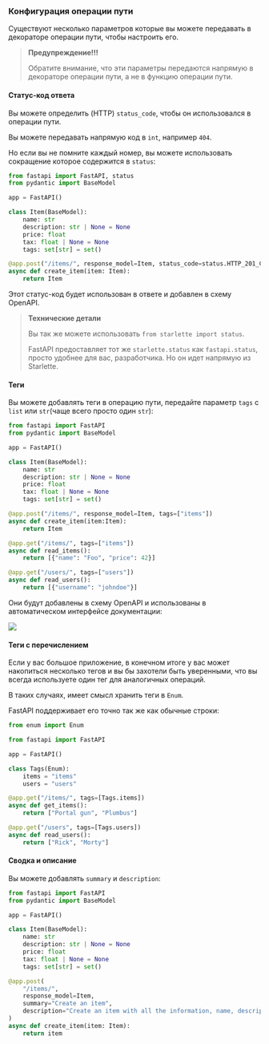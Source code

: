 <h3>Конфигурация операции пути</h3>

Существуют несколько параметров которые вы можете передавать в декораторе операции пути, чтобы настроить его.

> **Предупреждение!!!**
> 
> Обратите внимание, что эти параметры передаются напрямую в декораторе операции пути, а не в функцию операции пути.

<h4>Статус-код ответа</h4>

Вы можете определить (HTTP) `status_code`, чтобы он использовался в операции пути.

Вы можете передавать напрямую код в `int`, например `404`.

Но если вы не помните каждый номер, вы можете использовать сокращение которое содержится в `status`:

```python
from fastapi import FastAPI, status
from pydantic import BaseModel

app = FastAPI()

class Item(BaseModel):
    name: str   
    description: str | None = None
    price: float
    tax: float | None = None
    tags: set[str] = set()

@app.post("/items/", response_model=Item, status_code=status.HTTP_201_CREATED)
async def create_item(item: Item):
    return Item
```

Этот статус-код будет использован в ответе и добавлен в схему OpenAPI.

> **Технические детали**
> 
> Вы так же можете использовать `from starlette import status`.
> 
> FastAPI предоставляет тот же `starlette.status` как `fastapi.status`, просто удобнее для вас, разработчика. Но он 
> идет напрямую из Starlette.

<h4>Теги</h4>

Вы можете добавлять теги в операцию пути, передайте параметр `tags` с `list` или `str`(чаще всего просто один `str`):

```python
from fastapi import FastAPI
from pydantic import BaseModel

app = FastAPI()

class Item(BaseModel):
    name: str   
    description: str | None = None
    price: float
    tax: float | None = None
    tags: set[str] = set()

@app.post("/items/", response_model=Item, tags=["items"])
async def create_item(item:Item):
    return Item

@app.get("/items/", tags=["items"])
async def read_items():
    return [{"name": "Foo", "price": 42}]

@app.get("/users/", tags=["users"])
async def read_users():
    return [{"username": "johndoe"}]
```

Они будут добавлены в схему OpenAPI и использованы в автоматическом интерфейсе документации:

<img src="https://fastapi.tiangolo.com/img/tutorial/path-operation-configuration/image01.png">

<h4>Теги с перечислением</h4>

Если у вас большое приложение, в конечном итоге у вас может накопиться несколько тегов и вы бы захотели быть уверенными,
что вы всегда используете один тег для аналогичных операций.

В таких случаях, имеет смысл хранить теги в `Enum`.

FastAPI поддерживает его точно так же как обычные строки:

```python
from enum import Enum

from fastapi import FastAPI

app = FastAPI()

class Tags(Enum):
    items = "items"
    users = "users"

@app.get("/items/", tags=[Tags.items])
async def get_items():
    return ["Portal gun", "Plumbus"]

@app.get("/users", tags=[Tags.users])
async def read_users():
    return ["Rick", "Morty"]
```

<h4>Сводка и описание</h4>

Вы можете добавлять `summary` и `description`:

```python
from fastapi import FastAPI
from pydantic import BaseModel

app = FastAPI()

class Item(BaseModel):
    name: str
    description: str | None = None
    price: float
    tax: float | None = None
    tags: set[str] = set()

@app.post(
    "/items/",
    response_model=Item,
    summary="Create an item",
    description="Create an item with all the information, name, description, price, tax and unique tags",
)
async def create_item(item: Item):
    return item
```